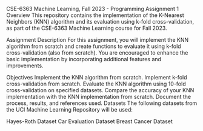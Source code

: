 CSE-6363 Machine Learning, Fall 2023 - Programming Assignment 1
Overview
This repository contains the implementation of the K-Nearest Neighbors (KNN) algorithm and its evaluation using k-fold cross-validation, as part of the CSE-6363 Machine Learning course for Fall 2023.

Assignment Description
For this assignment, you will implement the KNN algorithm from scratch and create functions to evaluate it using k-fold cross-validation (also from scratch). You are encouraged to enhance the basic implementation by incorporating additional features and improvements.

Objectives
Implement the KNN algorithm from scratch.
Implement k-fold cross-validation from scratch.
Evaluate the KNN algorithm using 10-fold cross-validation on specified datasets.
Compare the accuracy of your KNN implementation with the KNN implementation from scratch.
Document the process, results, and references used.
Datasets
The following datasets from the UCI Machine Learning Repository will be used:

Hayes-Roth Dataset
Car Evaluation Dataset
Breast Cancer Dataset
